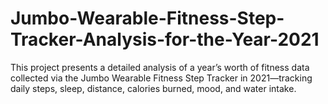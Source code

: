 # Jumbo-Wearable-Fitness-Step-Tracker-Analysis-for-the-Year-2021
This project presents a detailed analysis of a year’s worth of fitness data collected via the Jumbo Wearable Fitness Step Tracker in 2021—tracking daily steps, sleep, distance, calories burned, mood, and water intake.  
